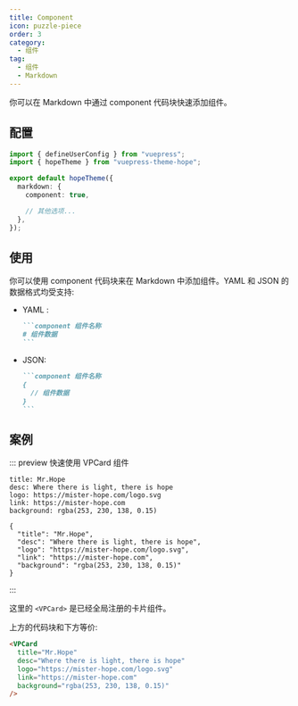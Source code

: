 ```yaml
---
title: Component
icon: puzzle-piece
order: 3
category:
  - 组件
tag:
  - 组件
  - Markdown
---
```


你可以在 Markdown 中通过 component 代码块快速添加组件。

<!-- more -->

## 配置

```ts twoslash {5} title=".vuepress/theme.ts"
import { defineUserConfig } from "vuepress";
import { hopeTheme } from "vuepress-theme-hope";

export default hopeTheme({
  markdown: {
    component: true,

    // 其他选项...
  },
});
```

## 使用

你可以使用 component 代码块来在 Markdown 中添加组件。YAML 和 JSON 的数据格式均受支持:

- YAML <Badge text="推荐" type="tip" />:

  ````md
  ```component 组件名称
  # 组件数据
  ```
  ````

- JSON:

  ````md
  ```component 组件名称
  {
    // 组件数据
  }
  ```
  ````

## 案例

::: preview 快速使用 VPCard 组件

```component VPCard
title: Mr.Hope
desc: Where there is light, there is hope
logo: https://mister-hope.com/logo.svg
link: https://mister-hope.com
background: rgba(253, 230, 138, 0.15)
```

```component VPCard
{
  "title": "Mr.Hope",
  "desc": "Where there is light, there is hope",
  "logo": "https://mister-hope.com/logo.svg",
  "link": "https://mister-hope.com",
  "background": "rgba(253, 230, 138, 0.15)"
}
```

:::

这里的 `<VPCard>` 是已经全局注册的卡片组件。

上方的代码块和下方等价:

```md
<VPCard
  title="Mr.Hope"
  desc="Where there is light, there is hope"
  logo="https://mister-hope.com/logo.svg"
  link="https://mister-hope.com"
  background="rgba(253, 230, 138, 0.15)"
/>
```
